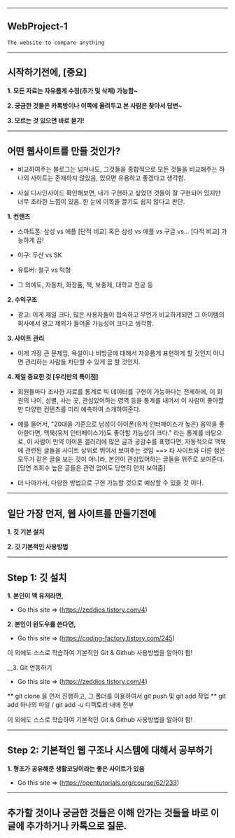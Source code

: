 --------------------------------------
## WebProject-1
 `The website to compare anything ` 

--------------------------------------

## 시작하기전에, [중요]

__1. 모든 자료는 자유롭게 수정(추가 및 삭제) 가능함~__

__2. 궁금한 것들은 카톡방이나 이쪽에 올려두고 본 사람은 찾아서 답변~__

__3. 모르는 것 있으면 바로 묻기!__

--------------------------------------

## 어떤 웹사이트를 만들 것인가?

- 비교하여주는 블로그는 넘쳐나도, 그것들을 종합적으로 모든 것들을 비교해주는 하나의 사이트는 존재하지 않았음, 있으면 유용하고 좋겠다고 생각함.

- 사실 디시인사이드 확인해보면, 내가 구현하고 싶었던 것들이 잘 구현되어 있지만 너무 초라한 느낌이 있음. 한 눈에 이목을 끌기도 쉽지 않다고 판단.

__1. 컨텐츠__

  - 스마트폰: 삼성 vs 애플 [단적 비교] 혹은 삼성 vs 애플 vs 구글 vs... [다적 비교] 가능하게 끔!
  
  - 야구: 두산 vs SK 
  
  - 유튜버: 철구 vs 턱형 
  
  - 그 외에도, 자동차, 화장품, 책, 보충제, 대학교 전공 등


__2. 수익구조__

  - 광고: 이게 제일 크다, 많은 사용자들이 접속하고 무언가 비교하게되면 그 아이템의 회사에서 광고 제의가 들어올 가능성이 크다고 생각함. 
  
__3. 사이트 관리__

  - 이게 가장 큰 문제임, 욕설이나 비방글에 대해서 자유롭게 표현하게 할 것인지 아니면 관리하는 사람들 차단할 수 있게 끔 할 것인지.
  
__4. 제일 중요한 것 [우리만의 특이점]__

  - 회원들마다 조사한 자료를 통계로 빅 데이터를 구현이 가능하다는 전제하에, 이 회원의 나이, 성별, 사는 곳, 관심있어하는 영역 등을 통계를 내어서 이 사람이 좋아할 만      다양한 컨텐츠를 미리 예측하여 소개하여준다.
  
  - 예를 들어서, "20대을 기준으로 남성이 아이폰(유저 인터페이스가 높은) 음악을 좋아한다면, 맥북(유저 인터페이스가)도 좋아할 가능성이 크다." 라는 통계를 바탕으로,      이 사람이 만약 아이폰 갤러리에 많은 글과 공감수를 표했다면, 자동적으로 맥북에 관련된 글들을 사이트 상위로 뛰어서 보여주는 것임
     ==> 타 사이트와 다른 점은 모두가 같은 글을 보는 것이 아니라, 본인이 관심있어하는 글들을 위주로 보여준다.
     [당연 조회수 높은 글들은 관련 없어도 당연히 먼저 보여줌]
     
  - 더 나아가서, 다양한 방법으로 구현 가능할 것으로 예상할 수 있을 것 이다.

--------------------------------------

## 일단 가장 먼저, 웹 사이트를 만들기전에

__1. 깃 기본 설치__

__2. 깃 기본적인 사용방법__

--------------------------------------


## Step 1: 깃 설치

__1. 본인이 맥 유저라면,__

  - Go this site => (https://zeddios.tistory.com/4)

__2. 본인이 윈도우를 쓴다면,__

  - Go this site => (https://coding-factory.tistory.com/245)

이 외에도 스스로 학습하여 기본적인 Git & Github 사용방법을 알아야 함!

__3. Git 연동하기

  - Go this site => (https://zeddios.tistory.com/4)
  
  ** git clone 을 먼저 진행하고, 그 폴더를 이용하여서 git push 및 git add 작업
  ** git add 하나의 파일 / git add -u 디렉토리 내에 전부

이 외에도 스스로 학습하여 기본적인 Git & Github 사용방법을 알아야 함!



--------------------------------------


## Step 2: 기본적인 웹 구조나 시스템에 대해서 공부하기

__1. 형조가 공유해준 생활코딩이라는 좋은 사이트가 있음__

- Go this site => (https://opentutorials.org/course/62/233)

--------------------------------------


## 추가할 것이나 궁금한 것들은 이해 안가는 것들을 바로 이 글에 추가하거나 카톡으로 질문.




